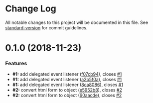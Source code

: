 # Change Log

All notable changes to this project will be documented in this file. See [standard-version](https://github.com/conventional-changelog/standard-version) for commit guidelines.

<a name="0.1.0"></a>
# 0.1.0 (2018-11-23)


### Features

* **#1:** add delegated event listener ([f07cb94](https://gitlab.com/tmorin/udom/commit/f07cb94)), closes [#1](https://gitlab.com/tmorin/udom/issues/1)
* **#1:** add delegated event listener ([a2b5f0a](https://gitlab.com/tmorin/udom/commit/a2b5f0a)), closes [#1](https://gitlab.com/tmorin/udom/issues/1)
* **#1:** add delegated event listener ([8ca8086](https://gitlab.com/tmorin/udom/commit/8ca8086)), closes [#1](https://gitlab.com/tmorin/udom/issues/1)
* **#2:** convert html form to object ([e5952b8](https://gitlab.com/tmorin/udom/commit/e5952b8)), closes [#2](https://gitlab.com/tmorin/udom/issues/2)
* **#2:** convert html form to object ([60aacde](https://gitlab.com/tmorin/udom/commit/60aacde)), closes [#2](https://gitlab.com/tmorin/udom/issues/2)
